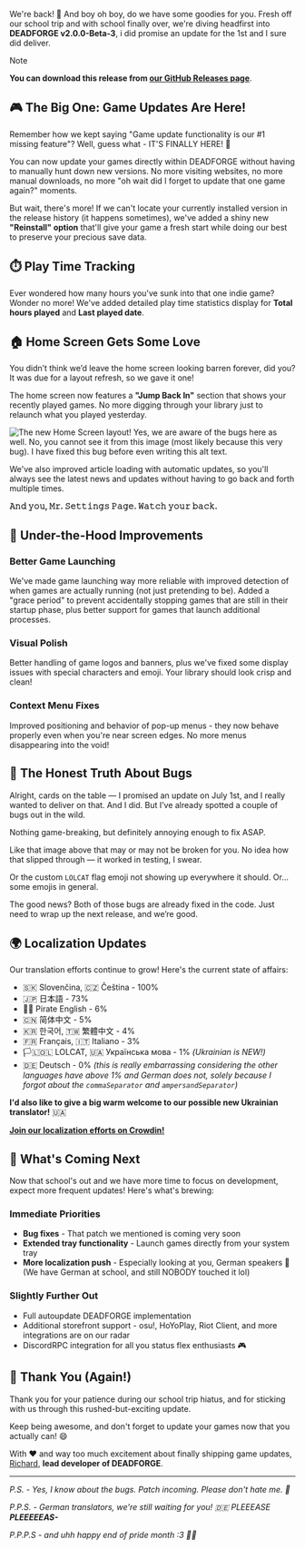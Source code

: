 We're back! 🎉 And boy oh boy, do we have some goodies for you. Fresh off our school trip and with school finally over, we're diving headfirst into **DEADFORGE v2.0.0-Beta-3**, i did promise an update for the 1st and I sure did deliver.

> [!NOTE]
> **You can download this release from [our GitHub Releases page](https://github.com/DeadCodeGames/DeadForge/releases/tag/v2.0.0-Beta-3)**.

## 🎮 The Big One: Game Updates Are Here!

Remember how we kept saying "Game update functionality is our #1 missing feature"? Well, guess what - IT'S FINALLY HERE! 🎊

You can now update your games directly within DEADFORGE without having to manually hunt down new versions. No more visiting websites, no more manual downloads, no more "oh wait did I forget to update that one game again?" moments.

But wait, there's more! If we can't locate your currently installed version in the release history (it happens sometimes), we've added a shiny new **"Reinstall" option** that'll give your game a fresh start while doing our best to preserve your precious save data.

## ⏱️ Play Time Tracking

Ever wondered how many hours you've sunk into that one indie game? Wonder no more! We've added detailed play time statistics display for **Total hours played** and **Last played date**.

## 🏠 Home Screen Gets Some Love

You didn’t think we’d leave the home screen looking barren forever, did you? It was due for a layout refresh, so we gave it one!

The home screen now features a **"Jump Back In"** section that shows your recently played games. No more digging through your library just to relaunch what you played yesterday.

![The new Home Screen layout! Yes, we are aware of the bugs here as well. No, you cannot see it from this image (most likely because this very bug). I have fixed this bug before even writing this alt text.](https://deadcode.is-a.dev/DeadForgeExternalData/articles/deadforge-v2-beta-release-3/homescreen.png)

We've also improved article loading with automatic updates, so you'll always see the latest news and updates without having to go back and forth multiple times.

**𝙰𝚗𝚍 𝚢𝚘𝚞, 𝙼𝚛. 𝚂𝚎𝚝𝚝𝚒𝚗𝚐𝚜 𝙿𝚊𝚐𝚎. 𝚆𝚊𝚝𝚌𝚑 𝚢𝚘𝚞𝚛 𝚋𝚊𝚌𝚔.**

## 🚀 Under-the-Hood Improvements

### Better Game Launching
We've made game launching way more reliable with improved detection of when games are actually running (not just pretending to be). Added a "grace period" to prevent accidentally stopping games that are still in their startup phase, plus better support for games that launch additional processes.

### Visual Polish
Better handling of game logos and banners, plus we've fixed some display issues with special characters and emoji. Your library should look crisp and clean!

### Context Menu Fixes
Improved positioning and behavior of pop-up menus - they now behave properly even when you're near screen edges. No more menus disappearing into the void!

## 🐛 The Honest Truth About Bugs

Alright, cards on the table — I promised an update on July 1st, and I really wanted to deliver on that. And I did. But I’ve already spotted a couple of bugs out in the wild.

Nothing game-breaking, but definitely annoying enough to fix ASAP.

Like that image above that may or may not be broken for you. No idea how that slipped through — it worked in testing, I swear.

Or the custom `LOLCAT` flag emoji not showing up everywhere it should. Or... some emojis in general.

The good news? Both of those bugs are already fixed in the code. Just need to wrap up the next release, and we’re good.

## 🌍 Localization Updates

Our translation efforts continue to grow! Here's the current state of affairs:

- 🇸🇰 Slovenčina, 🇨🇿 Čeština - 100%
- 🇯🇵 日本語 - 73%
- 🏴‍☠️ Pirate English - 6%
- 🇨🇳 简体中文 - 5%
- 🇰🇷 한국어, 🇹🇼 繁體中文 - 4%
- 🇫🇷 Français, 🇮🇹 Italiano - 3%
- 🏳️‍🇱‍🇴‍🇱‍‍ LOLCAT, 🇺🇦 Українська мова - 1% _(Ukrainian is NEW!)_
- 🇩🇪 Deutsch - 0% _(this is really embarrassing considering the other languages have above 1% and German does not, solely because I forgot about the `commaSeparator` and `ampersandSeparator`)_

**I'd also like to give a big warm welcome to our possible new Ukrainian translator!** 🇺🇦

**[Join our localization efforts on Crowdin!](https://crowdin.com/project/deadforge)**

## 🔮 What's Coming Next

Now that school's out and we have more time to focus on development, expect more frequent updates! Here's what's brewing:

### Immediate Priorities
- **Bug fixes** - That patch we mentioned is coming very soon
- **Extended tray functionality** - Launch games directly from your system tray
- **More localization push** - Especially looking at you, German speakers 👀 (We have German at school, and still NOBODY touched it lol)

### Slightly Further Out
- Full autoupdate DEADFORGE implementation
- Additional storefront support - osu!, HoYoPlay, Riot Client, and more integrations are on our radar
- DiscordRPC integration for all you status flex enthusiasts 🎮

## 🙏 Thank You (Again!)

Thank you for your patience during our school trip hiatus, and for sticking with us through this rushed-but-exciting update. 

Keep being awesome, and don't forget to update your games now that you actually can! 😄

With ❤️ and way too much excitement about finally shipping game updates,
[Richard](https://github.com/RichardKanshen), **lead developer of DEADFORGE**.

---

_P.S. - Yes, I know about the bugs. Patch incoming. Please don't hate me. 🥺_

_P.P.S. - German translators, we're still waiting for you! 🇩🇪 PLEEEASE **PLEEEEEAS-**_

_P.P.P.S_ - _and uhh happy end of pride month :3 🏳️‍🌈_